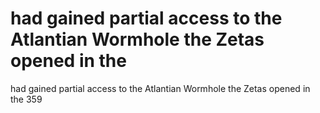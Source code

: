 # had gained partial access to the Atlantian Wormhole the Zetas opened in the

had gained partial access to the Atlantian Wormhole the Zetas opened in the
359